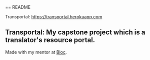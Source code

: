 == README

Transportal: https://transportal.herokuapp.com

## Transportal: My capstone project which is a translator's resource portal.

Made with my mentor at [Bloc](http://bloc.io).
